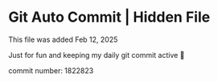 # Git Auto Commit | Hidden File

This file was added Feb 12, 2025

Just for fun and keeping my daily git commit active 🤪

commit number: 1822823
